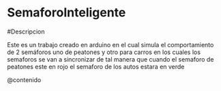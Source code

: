 # SemaforoInteligente
#Descripcion 

Este es un trabajo creado en arduino en el cual simula el comportamiento de 2 semáforos uno de peatones y otro para carros en los cuales los  semaforos se van a sincronizar de tal manera que cuando el semaforo de peatones este en rojo el semaforo de los autos estara en verde 

@contenido



